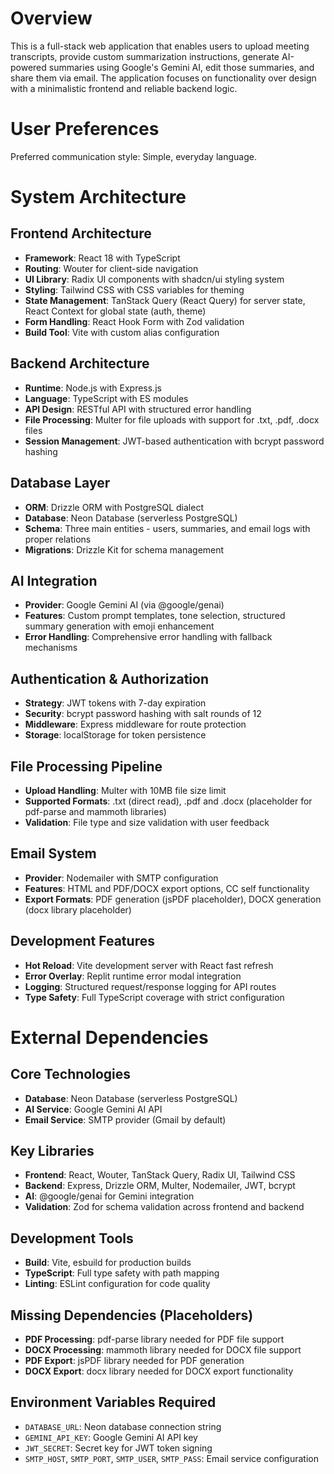 # Overview

This is a full-stack web application that enables users to upload meeting transcripts, provide custom summarization instructions, generate AI-powered summaries using Google's Gemini AI, edit those summaries, and share them via email. The application focuses on functionality over design with a minimalistic frontend and reliable backend logic.

# User Preferences

Preferred communication style: Simple, everyday language.

# System Architecture

## Frontend Architecture
- **Framework**: React 18 with TypeScript
- **Routing**: Wouter for client-side navigation
- **UI Library**: Radix UI components with shadcn/ui styling system
- **Styling**: Tailwind CSS with CSS variables for theming
- **State Management**: TanStack Query (React Query) for server state, React Context for global state (auth, theme)
- **Form Handling**: React Hook Form with Zod validation
- **Build Tool**: Vite with custom alias configuration

## Backend Architecture
- **Runtime**: Node.js with Express.js
- **Language**: TypeScript with ES modules
- **API Design**: RESTful API with structured error handling
- **File Processing**: Multer for file uploads with support for .txt, .pdf, .docx files
- **Session Management**: JWT-based authentication with bcrypt password hashing

## Database Layer
- **ORM**: Drizzle ORM with PostgreSQL dialect
- **Database**: Neon Database (serverless PostgreSQL)
- **Schema**: Three main entities - users, summaries, and email logs with proper relations
- **Migrations**: Drizzle Kit for schema management

## AI Integration
- **Provider**: Google Gemini AI (via @google/genai)
- **Features**: Custom prompt templates, tone selection, structured summary generation with emoji enhancement
- **Error Handling**: Comprehensive error handling with fallback mechanisms

## Authentication & Authorization
- **Strategy**: JWT tokens with 7-day expiration
- **Security**: bcrypt password hashing with salt rounds of 12
- **Middleware**: Express middleware for route protection
- **Storage**: localStorage for token persistence

## File Processing Pipeline
- **Upload Handling**: Multer with 10MB file size limit
- **Supported Formats**: .txt (direct read), .pdf and .docx (placeholder for pdf-parse and mammoth libraries)
- **Validation**: File type and size validation with user feedback

## Email System
- **Provider**: Nodemailer with SMTP configuration
- **Features**: HTML and PDF/DOCX export options, CC self functionality
- **Export Formats**: PDF generation (jsPDF placeholder), DOCX generation (docx library placeholder)

## Development Features
- **Hot Reload**: Vite development server with React fast refresh
- **Error Overlay**: Replit runtime error modal integration
- **Logging**: Structured request/response logging for API routes
- **Type Safety**: Full TypeScript coverage with strict configuration

# External Dependencies

## Core Technologies
- **Database**: Neon Database (serverless PostgreSQL)
- **AI Service**: Google Gemini AI API
- **Email Service**: SMTP provider (Gmail by default)

## Key Libraries
- **Frontend**: React, Wouter, TanStack Query, Radix UI, Tailwind CSS
- **Backend**: Express, Drizzle ORM, Multer, Nodemailer, JWT, bcrypt
- **AI**: @google/genai for Gemini integration
- **Validation**: Zod for schema validation across frontend and backend

## Development Tools
- **Build**: Vite, esbuild for production builds
- **TypeScript**: Full type safety with path mapping
- **Linting**: ESLint configuration for code quality

## Missing Dependencies (Placeholders)
- **PDF Processing**: pdf-parse library needed for PDF file support
- **DOCX Processing**: mammoth library needed for DOCX file support  
- **PDF Export**: jsPDF library needed for PDF generation
- **DOCX Export**: docx library needed for DOCX export functionality

## Environment Variables Required
- `DATABASE_URL`: Neon database connection string
- `GEMINI_API_KEY`: Google Gemini AI API key
- `JWT_SECRET`: Secret key for JWT token signing
- `SMTP_HOST`, `SMTP_PORT`, `SMTP_USER`, `SMTP_PASS`: Email service configuration